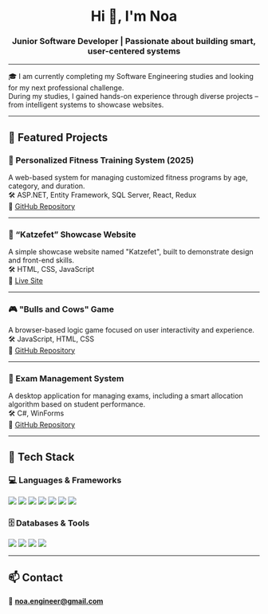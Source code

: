 <h1 align="center">Hi 👋, I'm Noa</h1>
<h3 align="center">Junior Software Developer | Passionate about building smart, user-centered systems</h3>

---

🎓 I am currently completing my Software Engineering studies and looking for my next professional challenge.  
During my studies, I gained hands-on experience through diverse projects – from intelligent systems to showcase websites.

---

## 💼 Featured Projects

### 🎯 Personalized Fitness Training System (2025)
A web-based system for managing customized fitness programs by age, category, and duration.  
🛠️ ASP.NET, Entity Framework, SQL Server, React, Redux  
📎 [GitHub Repository](https://github.com/noa522/personalized-fitness)

---

### 🍰 “Katzefet” Showcase Website  
A simple showcase website named "Katzefet", built to demonstrate design and front-end skills.  
🛠️ HTML, CSS, JavaScript  
📎 [Live Site](https://noa-katzefet-project.com)

---

### 🎮 "Bulls and Cows" Game  
A browser-based logic game focused on user interactivity and experience.  
🛠️ JavaScript, HTML, CSS  
📎 [GitHub Repository](https://github.com/noa522/bulls-and-cows)

---

### 🧪 Exam Management System  
A desktop application for managing exams, including a smart allocation algorithm based on student performance.  
🛠️ C#, WinForms  
📎 [GitHub Repository](https://github.com/noa522/exam-manager)

---

## 🧠 Tech Stack

### 💻 Languages & Frameworks
<p>
  <img src="https://img.shields.io/badge/C%23-239120?style=for-the-badge&logo=c-sharp&logoColor=white"/>
  <img src="https://img.shields.io/badge/JavaScript-F7DF1E?style=for-the-badge&logo=javascript&logoColor=black"/>
  <img src="https://img.shields.io/badge/React-61DAFB?style=for-the-badge&logo=react&logoColor=black"/>
  <img src="https://img.shields.io/badge/Redux-764ABC?style=for-the-badge&logo=redux&logoColor=white"/>
  <img src="https://img.shields.io/badge/ASP.NET-512BD4?style=for-the-badge&logo=dotnet&logoColor=white"/>
  <img src="https://img.shields.io/badge/HTML5-E34F26?style=for-the-badge&logo=html5&logoColor=white"/>
  <img src="https://img.shields.io/badge/CSS3-1572B6?style=for-the-badge&logo=css3&logoColor=white"/>
</p>

### 🗄️ Databases & Tools
<p>
  <img src="https://img.shields.io/badge/SQL_Server-CC2927?style=for-the-badge&logo=microsoftsqlserver&logoColor=white"/>
  <img src="https://img.shields.io/badge/GitHub-181717?style=for-the-badge&logo=github&logoColor=white"/>
  <img src="https://img.shields.io/badge/Swagger-85EA2D?style=for-the-badge&logo=swagger&logoColor=black"/>
  <img src="https://img.shields.io/badge/WinForms-0078D4?style=for-the-badge&logo=windows&logoColor=white"/>
</p>

---

## 📫 Contact

📧 **noa.engineer@gmail.com**
